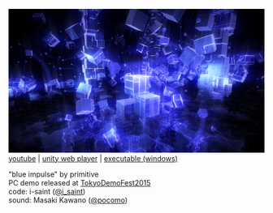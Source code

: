 ![image](doc/ss1.png)  
[youtube](https://www.youtube.com/watch?v=upZZVJW7K64) | [unity web player](http://primitive-games.jp/Unity/blue_impulse/)  | [executable (windows)](https://raw.githubusercontent.com/i-saint/BlueImpulse/master/doc/BlueImpulse.zip)  
  
"blue impulse" by primitive  
PC demo released at [TokyoDemoFest2015](http://tokyodemofest.jp/)  
code: i-saint ([@i_saint](https://twitter.com/i_saint))  
sound: Masaki Kawano ([@pocomo](https://twitter.com/pocomo))  
